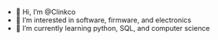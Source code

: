 - 👋 Hi, I’m @Clinkco
- 👀 I’m interested in software, firmware, and electronics
- 🌱 I’m currently learning python, SQL, and computer science


<!---
Clinkco/Clinkco is a ✨ special ✨ repository because its `README.md` (this file) appears on your GitHub profile.
You can click the Preview link to take a look at your changes.
--->
